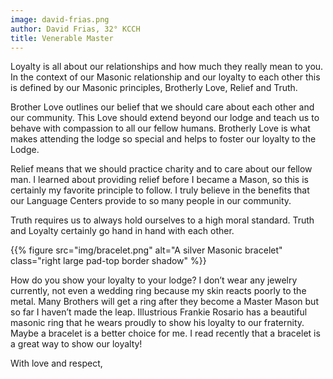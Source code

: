 ```yaml
---
image: david-frias.png
author: David Frias, 32° KCCH
title: Venerable Master
---
```


Loyalty is all about our relationships and how much they really mean to you.  In the context of our Masonic relationship and our loyalty to each other this is defined by our Masonic principles, Brotherly Love, Relief and Truth.

Brother Love outlines our belief that we should care about each other and our community.  This Love should extend beyond our lodge and teach us to behave with compassion to all our fellow humans.  Brotherly Love is what makes attending the lodge so special and helps to foster our loyalty to the Lodge.

Relief means that we should practice charity and to care about our fellow man.  I learned about providing relief before I became a Mason, so this is certainly my favorite principle to follow.  I truly believe in the benefits that our Language Centers provide to so many people in our community. 

Truth requires us to always hold ourselves to a high moral standard.  Truth and Loyalty certainly go hand in hand with each other.  

{{% figure src="img/bracelet.png" alt="A silver Masonic bracelet" class="right large pad-top border shadow" %}}

How do you show your loyalty to your lodge?  I don’t wear any jewelry currently, not even a wedding ring because my skin reacts poorly to the metal.  Many Brothers will get a ring after they become a Master Mason but so far I haven’t made the leap.  Illustrious Frankie Rosario has a beautiful masonic ring that he wears proudly to show his loyalty to our fraternity.  Maybe a bracelet is a better choice for me.  I read recently that a bracelet is a great way to show our loyalty!

With love and respect,